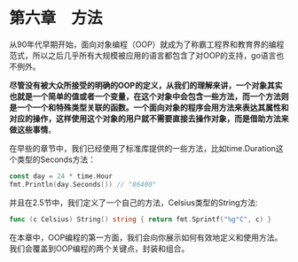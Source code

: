 # 第六章　方法


从90年代早期开始，面向对象编程（OOP）就成为了称霸工程界和教育界的编程范式，所以之后几乎所有大规模被应用的语言都包含了对OOP的支持，go语言也不例外。


**尽管没有被大众所接受的明确的OOP的定义，从我们的理解来讲，一个对象其实也就是一个简单的值或者一个变量，在这个对象中会包含一些方法，而一个方法则是一个一个和特殊类型关联的函数。一个面向对象的程序会用方法来表达其属性和对应的操作，这样使用这个对象的用户就不需要直接去操作对象，而是借助方法来做这些事情**。


在早些的章节中，我们已经使用了标准库提供的一些方法，比如time.Duration这个类型的Seconds方法：


```Go
const day = 24 * time.Hour
fmt.Println(day.Seconds()) // "86400"
```


并且在2.5节中，我们定义了一个自己的方法，Celsius类型的String方法:


```Go
func (c Celsius) String() string { return fmt.Sprintf("%g°C", c) }
```


在本章中，OOP编程的第一方面，我们会向你展示如何有效地定义和使用方法。我们会覆盖到OOP编程的两个关键点，封装和组合。
<!--stackedit_data:
eyJoaXN0b3J5IjpbLTQ1OTgxNjMwNSw3NDExMjE2MDNdfQ==
-->